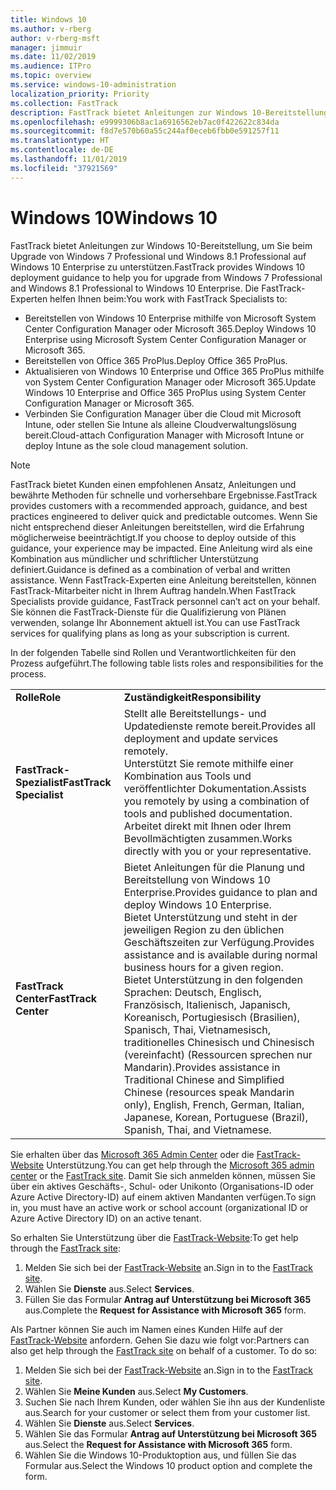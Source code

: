 ```yaml
---
title: Windows 10
ms.author: v-rberg
author: v-rberg-msft
manager: jimmuir
ms.date: 11/02/2019
ms.audience: ITPro
ms.topic: overview
ms.service: windows-10-administration
localization_priority: Priority
ms.collection: FastTrack
description: FastTrack bietet Anleitungen zur Windows 10-Bereitstellung, um Sie beim Upgrade von Windows 7 Professional und Windows 8.1 Professional auf Windows 10 Enterprise zu unterstützen.
ms.openlocfilehash: e9999306b8ac1a6916562eb7ac0f422622c834da
ms.sourcegitcommit: f8d7e570b60a55c244af0eceb6fbb0e591257f11
ms.translationtype: HT
ms.contentlocale: de-DE
ms.lasthandoff: 11/01/2019
ms.locfileid: "37921569"
---
```

# <a name="windows-10"></a><span data-ttu-id="695d3-103">Windows 10</span><span class="sxs-lookup"><span data-stu-id="695d3-103">Windows 10</span></span>

<span data-ttu-id="695d3-104">FastTrack bietet Anleitungen zur Windows 10-Bereitstellung, um Sie beim Upgrade von Windows 7 Professional und Windows 8.1 Professional auf Windows 10 Enterprise zu unterstützen.</span><span class="sxs-lookup"><span data-stu-id="695d3-104">FastTrack provides Windows 10 deployment guidance to help you for upgrade from Windows 7 Professional and Windows 8.1 Professional to Windows 10 Enterprise.</span></span> <span data-ttu-id="695d3-105">Die FastTrack-Experten helfen Ihnen beim:</span><span class="sxs-lookup"><span data-stu-id="695d3-105">You work with FastTrack Specialists to:</span></span>

- <span data-ttu-id="695d3-106">Bereitstellen von Windows 10 Enterprise mithilfe von Microsoft System Center Configuration Manager oder Microsoft 365.</span><span class="sxs-lookup"><span data-stu-id="695d3-106">Deploy Windows 10 Enterprise using Microsoft System Center Configuration Manager or Microsoft 365.</span></span>
- <span data-ttu-id="695d3-107">Bereitstellen von Office 365 ProPlus.</span><span class="sxs-lookup"><span data-stu-id="695d3-107">Deploy Office 365 ProPlus.</span></span> 
- <span data-ttu-id="695d3-108">Aktualisieren von Windows 10 Enterprise und Office 365 ProPlus mithilfe von System Center Configuration Manager oder Microsoft 365.</span><span class="sxs-lookup"><span data-stu-id="695d3-108">Update Windows 10 Enterprise and Office 365 ProPlus using System Center Configuration Manager or Microsoft 365.</span></span>
- <span data-ttu-id="695d3-109">Verbinden Sie Configuration Manager über die Cloud mit Microsoft Intune, oder stellen Sie Intune als alleine Cloudverwaltungslösung bereit.</span><span class="sxs-lookup"><span data-stu-id="695d3-109">Cloud-attach Configuration Manager with Microsoft Intune or deploy Intune as the sole cloud management solution.</span></span>
  
> [!NOTE]
> <span data-ttu-id="695d3-110">FastTrack bietet Kunden einen empfohlenen Ansatz, Anleitungen und bewährte Methoden für schnelle und vorhersehbare Ergebnisse.</span><span class="sxs-lookup"><span data-stu-id="695d3-110">FastTrack provides customers with a recommended approach, guidance, and best practices engineered to deliver quick and predictable outcomes.</span></span> <span data-ttu-id="695d3-111">Wenn Sie nicht entsprechend dieser Anleitungen bereitstellen, wird die Erfahrung möglicherweise beeinträchtigt.</span><span class="sxs-lookup"><span data-stu-id="695d3-111">If you choose to deploy outside of this guidance, your experience may be impacted.</span></span> <span data-ttu-id="695d3-112">Eine Anleitung wird als eine Kombination aus mündlicher und schriftlicher Unterstützung definiert.</span><span class="sxs-lookup"><span data-stu-id="695d3-112">Guidance is defined as a combination of verbal and written assistance.</span></span> <span data-ttu-id="695d3-113">Wenn FastTrack-Experten eine Anleitung bereitstellen, können FastTrack-Mitarbeiter nicht in Ihrem Auftrag handeln.</span><span class="sxs-lookup"><span data-stu-id="695d3-113">When FastTrack Specialists provide guidance, FastTrack personnel can’t act on your behalf.</span></span> <span data-ttu-id="695d3-114">Sie können die FastTrack-Dienste für die Qualifizierung von Plänen verwenden, solange Ihr Abonnement aktuell ist.</span><span class="sxs-lookup"><span data-stu-id="695d3-114">You can use FastTrack services for qualifying plans as long as your subscription is current.</span></span>  
    
<span data-ttu-id="695d3-115">In der folgenden Tabelle sind Rollen und Verantwortlichkeiten für den Prozess aufgeführt.</span><span class="sxs-lookup"><span data-stu-id="695d3-115">The following table lists roles and responsibilities for the process.</span></span>

|||
|:-----|:-----|
|<span data-ttu-id="695d3-116">**Rolle**</span><span class="sxs-lookup"><span data-stu-id="695d3-116">**Role**</span></span> <br/> |<span data-ttu-id="695d3-117">**Zuständigkeit**</span><span class="sxs-lookup"><span data-stu-id="695d3-117">**Responsibility**</span></span> <br/> |
|<span data-ttu-id="695d3-118">**FastTrack-Spezialist**</span><span class="sxs-lookup"><span data-stu-id="695d3-118">**FastTrack Specialist**</span></span> <br/> |<span data-ttu-id="695d3-119">Stellt alle Bereitstellungs- und Updatedienste remote bereit.</span><span class="sxs-lookup"><span data-stu-id="695d3-119">Provides all deployment and update services remotely.</span></span>  <br/> <span data-ttu-id="695d3-120">Unterstützt Sie remote mithilfe einer Kombination aus Tools und veröffentlichter Dokumentation.</span><span class="sxs-lookup"><span data-stu-id="695d3-120">Assists you remotely by using a combination of tools and published documentation.</span></span> <br/> <span data-ttu-id="695d3-121">Arbeitet direkt mit Ihnen oder Ihrem Bevollmächtigten zusammen.</span><span class="sxs-lookup"><span data-stu-id="695d3-121">Works directly with you or your representative.</span></span>|
|<span data-ttu-id="695d3-122">**FastTrack Center**</span><span class="sxs-lookup"><span data-stu-id="695d3-122">**FastTrack Center**</span></span>  <br/> |<span data-ttu-id="695d3-123">Bietet Anleitungen für die Planung und Bereitstellung von Windows 10 Enterprise.</span><span class="sxs-lookup"><span data-stu-id="695d3-123">Provides guidance to plan and deploy Windows 10 Enterprise.</span></span>   <br/> <span data-ttu-id="695d3-124">Bietet Unterstützung und steht in der jeweiligen Region zu den üblichen Geschäftszeiten zur Verfügung.</span><span class="sxs-lookup"><span data-stu-id="695d3-124">Provides assistance and is available during normal business hours for a given region.</span></span> <br/> <span data-ttu-id="695d3-125">Bietet Unterstützung in den folgenden Sprachen: Deutsch, Englisch, Französisch, Italienisch, Japanisch, Koreanisch, Portugiesisch (Brasilien), Spanisch, Thai, Vietnamesisch, traditionelles Chinesisch und Chinesisch (vereinfacht) (Ressourcen sprechen nur Mandarin).</span><span class="sxs-lookup"><span data-stu-id="695d3-125">Provides assistance in Traditional Chinese and Simplified Chinese (resources speak Mandarin only), English, French, German, Italian, Japanese, Korean, Portuguese (Brazil), Spanish, Thai, and Vietnamese.</span></span>|
 
<span data-ttu-id="695d3-126">Sie erhalten über das [Microsoft 365 Admin Center](https://go.microsoft.com/fwlink/?linkid=2032704) oder die [FastTrack-Website](https://go.microsoft.com/fwlink/?linkid=780698) Unterstützung.</span><span class="sxs-lookup"><span data-stu-id="695d3-126">You can get help through the [Microsoft 365 admin center](https://go.microsoft.com/fwlink/?linkid=2032704) or the [FastTrack site](https://go.microsoft.com/fwlink/?linkid=780698).</span></span> <span data-ttu-id="695d3-127">Damit Sie sich anmelden können, müssen Sie über ein aktives Geschäfts-, Schul- oder Unikonto (Organisations-ID oder Azure Active Directory-ID) auf einem aktiven Mandanten verfügen.</span><span class="sxs-lookup"><span data-stu-id="695d3-127">To sign in, you must have an active work or school account (organizational ID or Azure Active Directory ID) on an active tenant.</span></span> 

<span data-ttu-id="695d3-128">So erhalten Sie Unterstützung über die [FastTrack-Website](https://go.microsoft.com/fwlink/?linkid=780698):</span><span class="sxs-lookup"><span data-stu-id="695d3-128">To get help through the [FastTrack site](https://go.microsoft.com/fwlink/?linkid=780698):</span></span> 
1.  <span data-ttu-id="695d3-129">Melden Sie sich bei der [FastTrack-Website](https://go.microsoft.com/fwlink/?linkid=780698) an.</span><span class="sxs-lookup"><span data-stu-id="695d3-129">Sign in to the [FastTrack site](https://go.microsoft.com/fwlink/?linkid=780698).</span></span> 
2.  <span data-ttu-id="695d3-130">Wählen Sie **Dienste** aus.</span><span class="sxs-lookup"><span data-stu-id="695d3-130">Select **Services**.</span></span>
3.  <span data-ttu-id="695d3-131">Füllen Sie das Formular **Antrag auf Unterstützung bei Microsoft 365** aus.</span><span class="sxs-lookup"><span data-stu-id="695d3-131">Complete the **Request for Assistance with Microsoft 365** form.</span></span>
  
<span data-ttu-id="695d3-p104">Als Partner können Sie auch im Namen eines Kunden Hilfe auf der [FastTrack-Website](https://go.microsoft.com/fwlink/?linkid=780698) anfordern. Gehen Sie dazu wie folgt vor:</span><span class="sxs-lookup"><span data-stu-id="695d3-p104">Partners can also get help through the [FastTrack site](https://go.microsoft.com/fwlink/?linkid=780698) on behalf of a customer. To do so:</span></span>
1.  <span data-ttu-id="695d3-134">Melden Sie sich bei der [FastTrack-Website](https://go.microsoft.com/fwlink/?linkid=780698) an.</span><span class="sxs-lookup"><span data-stu-id="695d3-134">Sign in to the [FastTrack site](https://go.microsoft.com/fwlink/?linkid=780698).</span></span> 
2.  <span data-ttu-id="695d3-135">Wählen Sie **Meine Kunden** aus.</span><span class="sxs-lookup"><span data-stu-id="695d3-135">Select **My Customers**.</span></span>
3.  <span data-ttu-id="695d3-136">Suchen Sie nach Ihrem Kunden, oder wählen Sie ihn aus der Kundenliste aus.</span><span class="sxs-lookup"><span data-stu-id="695d3-136">Search for your customer or select them from your customer list.</span></span>
4.  <span data-ttu-id="695d3-137">Wählen Sie **Dienste** aus.</span><span class="sxs-lookup"><span data-stu-id="695d3-137">Select **Services**.</span></span>
5.  <span data-ttu-id="695d3-138">Wählen Sie das Formular **Antrag auf Unterstützung bei Microsoft 365** aus.</span><span class="sxs-lookup"><span data-stu-id="695d3-138">Select the **Request for Assistance with Microsoft 365** form.</span></span>
6.  <span data-ttu-id="695d3-139">Wählen Sie die Windows 10-Produktoption aus, und füllen Sie das Formular aus.</span><span class="sxs-lookup"><span data-stu-id="695d3-139">Select the Windows 10 product option and complete the form.</span></span>
 